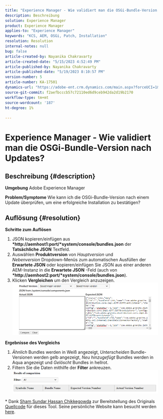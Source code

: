 ```yaml
---
title: "Experience Manager - Wie validiert man die OSGi-Bundle-Version nach Updates?"
description: Beschreibung
solution: Experience Manager
product: Experience Manager
applies-to: "Experience Manager"
keywords: "KCS, AEM, OSGi, Patch, Installation"
resolution: Resolution
internal-notes: null
bug: false
article-created-by: Nayanika Chakravarty
article-created-date: "5/15/2023 4:52:49 PM"
article-published-by: Nayanika Chakravarty
article-published-date: "5/19/2023 8:10:57 PM"
version-number: 5
article-number: KA-17501
dynamics-url: "https://adobe-ent.crm.dynamics.com/main.aspx?forceUCI=1&pagetype=entityrecord&etn=knowledgearticle&id=99e8afe9-40f3-ed11-8848-6045bd006149"
source-git-commit: f2aefbcccb57c72110ed6d9ceb942da2d19b2170
workflow-type: tm+mt
source-wordcount: '187'
ht-degree: 1%

---
```


# Experience Manager - Wie validiert man die OSGi-Bundle-Version nach Updates?

## Beschreibung {#description}

<b>Umgebung</b>
Adobe Experience Manager


<b>Problem/Symptome</b>
Wie kann ich die OSGi-Bundle-Version nach einem Update überprüfen, um eine erfolgreiche Installation zu bestätigen?


## Auflösung {#resolution}

<b>Schritte zum Auflösen</b>
1. JSON kopieren/einfügen aus <b>*http://aemhost1:port/*system/console/bundles.json</b> der <b>Tatsächliche JSON</b> Textfeld.
2. Auswählen <b>Produktversion</b> von *Hauptversion* und *Nebenversion* Dropdown-Menüs zum automatischen Ausfüllen der <b>Erwartete JSON</b> oder kopieren/einfügen Sie JSON aus einer anderen AEM-Instanz in die <b>Erwartete JSON</b> -Feld (auch von <b>*http://aemhost2:port/*system/console/bundles.json</b>).
3. Klicken <b>Vergleichen</b> um den Vergleich anzuzeigen.\
   ![](assets/293f65c9-7cf6-ed11-8848-6045bd006a22.png)


<b>Ergebnisse des Vergleichs</b>

1. *Ähnlich* Bundles werden in Weiß angezeigt, *Unterscheiden* Bundle-Versionen werden gelb angezeigt, *Neu hinzugefügt* Bundles werden in Aqua angezeigt und *Gelöscht* Bundles in hellrot.
2. Filtern Sie die Daten mithilfe der <b>Filter</b> ankreuzen.\
   ![](assets/2b3e87e1-7cf6-ed11-8848-6045bd006a22.png)


\* Dank [Sham Sundar Hassan Chikkegowda](https://www.linkedin.com/in/sham-sundar-hassan-chikkegowda-6b03a517) zur Bereitstellung des Originals [Quellcode](https://github.com/Schikkeg/schikkeg.github.io/blob/master/tools/coi.html) für dieses Tool. Seine persönliche Website kann besucht werden [here](https://www.aemstuff.com/).
